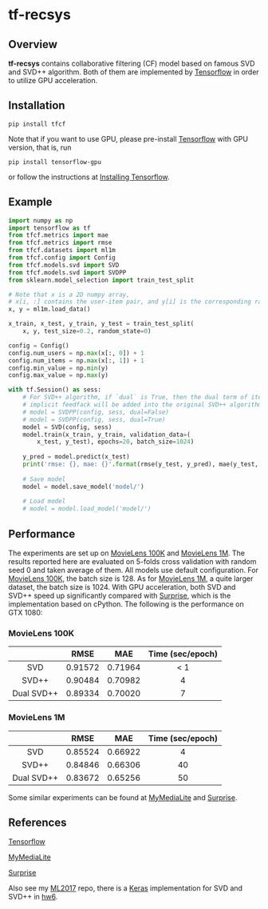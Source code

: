 # tf-recsys

## Overview
**tf-recsys** contains collaborative filtering (CF) model based on famous SVD and SVD++ algorithm. Both of them are implemented by [Tensorflow][Tensorflow] in order to utilize GPU acceleration.


## Installation

```
pip install tfcf
```

Note that if you want to use GPU, please pre-install [Tensorflow][Tensorflow] with GPU version, that is, run
```
pip install tensorflow-gpu
```
or follow the instructions at [Installing Tensorflow](https://www.tensorflow.org/install/).

## Example

```python
import numpy as np
import tensorflow as tf
from tfcf.metrics import mae
from tfcf.metrics import rmse
from tfcf.datasets import ml1m
from tfcf.config import Config
from tfcf.models.svd import SVD
from tfcf.models.svd import SVDPP
from sklearn.model_selection import train_test_split

# Note that x is a 2D numpy array, 
# x[i, :] contains the user-item pair, and y[i] is the corresponding rating.
x, y = ml1m.load_data()

x_train, x_test, y_train, y_test = train_test_split(
    x, y, test_size=0.2, random_state=0)

config = Config()
config.num_users = np.max(x[:, 0]) + 1
config.num_items = np.max(x[:, 1]) + 1
config.min_value = np.min(y)
config.max_value = np.max(y)

with tf.Session() as sess:
    # For SVD++ algorithm, if `dual` is True, then the dual term of items' 
    # implicit feedfack will be added into the original SVD++ algorithm.
    # model = SVDPP(config, sess, dual=False)
    # model = SVDPP(config, sess, dual=True)
    model = SVD(config, sess)
    model.train(x_train, y_train, validation_data=(
        x_test, y_test), epochs=20, batch_size=1024)
        
    y_pred = model.predict(x_test)
    print('rmse: {}, mae: {}'.format(rmse(y_test, y_pred), mae(y_test, y_pred)))
        
    # Save model
    model = model.save_model('model/')
    
    # Load model
    # model = model.load_model('model/')

```

## Performance

The experiments are set up on [MovieLens 100K][MovieLens100K] and [MovieLens 1M][MovieLens1M]. The results reported here are evaluated on 5-folds cross validation with random seed 0 and taken average of them. All models use default configuration. For [MovieLens 100K][MovieLens100K], the batch size is 128. As for [MovieLens 1M][MovieLens1M], a quite larger dataset, the batch size is 1024. With GPU acceleration, both SVD and SVD++ speed up significantly compared with [Surprise][Surprise], which is the implementation based on cPython. The following is the performance on GTX 1080:

### MovieLens 100K

|            |   RMSE  |   MAE   | Time (sec/epoch) |
|:----------:|:-------:|:-------:|:----------------:|
|     SVD    | 0.91572 | 0.71964 |        < 1       |
|    SVD++   | 0.90484 | 0.70982 |         4        |
| Dual SVD++ | 0.89334 | 0.70020 |         7        |

### MovieLens 1M
|            |   RMSE  |   MAE   | Time (sec/epoch) |
|:----------:|:-------:|:-------:|:----------------:|
|     SVD    | 0.85524 | 0.66922 |         4        |
|    SVD++   | 0.84846 | 0.66306 |        40        |
| Dual SVD++ | 0.83672 | 0.65256 |        50        |

Some similar experiments can be found at [MyMediaLite][MyMediaLite] and [Surprise][Surprise].


## References
[Tensorflow][Tensorflow]

[MyMediaLite][MyMediaLite]

[Surprise][Surprise]

Also see my [ML2017][ML2017] repo, there is a [Keras][Keras] implementation for SVD and SVD++ in [hw6][hw6].

[MovieLens100K]: https://grouplens.org/datasets/movielens/100k/
[MovieLens1M]: https://grouplens.org/datasets/movielens/1m/
[Tensorflow]: https://www.tensorflow.org/
[Keras]: https://keras.io/
[MyMediaLite]: http://www.mymedialite.net/examples/datasets.html
[Surprise]: https://github.com/NicolasHug/Surprise
[ML2017]: https://github.com/WindQAQ/ML2017
[hw6]: https://github.com/WindQAQ/ML2017/blob/master/hw6/train.py
